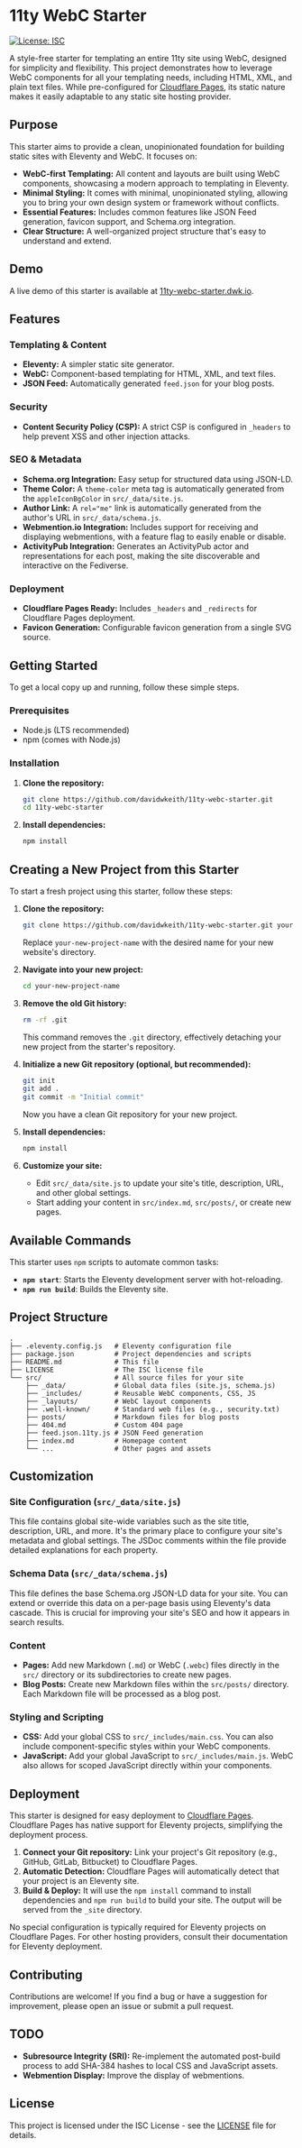 # 11ty WebC Starter

[![License: ISC](https://img.shields.io/badge/License-ISC-blue.svg)](https://opensource.org/licenses/ISC)

A style-free starter for templating an entire 11ty site using WebC, designed for simplicity and flexibility. This project demonstrates how to leverage WebC components for all your templating needs, including HTML, XML, and plain text files. While pre-configured for [Cloudflare Pages](https://pages.cloudflare.com), its static nature makes it easily adaptable to any static site hosting provider.

## Purpose

This starter aims to provide a clean, unopinionated foundation for building static sites with Eleventy and WebC. It focuses on:

*   **WebC-first Templating:** All content and layouts are built using WebC components, showcasing a modern approach to templating in Eleventy.
*   **Minimal Styling:** It comes with minimal, unopinionated styling, allowing you to bring your own design system or framework without conflicts.
*   **Essential Features:** Includes common features like JSON Feed generation, favicon support, and Schema.org integration.
*   **Clear Structure:** A well-organized project structure that's easy to understand and extend.

## Demo

A live demo of this starter is available at [11ty-webc-starter.dwk.io](https://11ty-webc-starter.dwk.io).


## Features

### Templating & Content

*   **Eleventy:** A simpler static site generator.
*   **WebC:** Component-based templating for HTML, XML, and text files.
*   **JSON Feed:** Automatically generated `feed.json` for your blog posts.

### Security

*   **Content Security Policy (CSP):** A strict CSP is configured in `_headers` to help prevent XSS and other injection attacks.

### SEO & Metadata

*   **Schema.org Integration:** Easy setup for structured data using JSON-LD.
*   **Theme Color:** A `theme-color` meta tag is automatically generated from the `appleIconBgColor` in `src/_data/site.js`.
*   **Author Link:** A `rel="me"` link is automatically generated from the author's URL in `src/_data/schema.js`.
*   **Webmention.io Integration:** Includes support for receiving and displaying webmentions, with a feature flag to easily enable or disable.
*   **ActivityPub Integration:** Generates an ActivityPub actor and representations for each post, making the site discoverable and interactive on the Fediverse.

### Deployment

*   **Cloudflare Pages Ready:** Includes `_headers` and `_redirects` for Cloudflare Pages deployment.
*   **Favicon Generation:** Configurable favicon generation from a single SVG source.

## Getting Started

To get a local copy up and running, follow these simple steps.

### Prerequisites

*   Node.js (LTS recommended)
*   npm (comes with Node.js)

### Installation

1.  **Clone the repository:**
    ```bash
    git clone https://github.com/davidwkeith/11ty-webc-starter.git
    cd 11ty-webc-starter
    ```
2.  **Install dependencies:**
    ```bash
    npm install
    ```

## Creating a New Project from this Starter

To start a fresh project using this starter, follow these steps:

1.  **Clone the repository:**
    ```bash
    git clone https://github.com/davidwkeith/11ty-webc-starter.git your-new-project-name
    ```
    Replace `your-new-project-name` with the desired name for your new website's directory.

2.  **Navigate into your new project:**
    ```bash
    cd your-new-project-name
    ```

3.  **Remove the old Git history:**
    ```bash
    rm -rf .git
    ```
    This command removes the `.git` directory, effectively detaching your new project from the starter's repository.

4.  **Initialize a new Git repository (optional, but recommended):**
    ```bash
    git init
    git add .
    git commit -m "Initial commit"
    ```
    Now you have a clean Git repository for your new project.

5.  **Install dependencies:**
    ```bash
    npm install
    ```

6.  **Customize your site:**
    *   Edit `src/_data/site.js` to update your site's title, description, URL, and other global settings.
    *   Start adding your content in `src/index.md`, `src/posts/`, or create new pages.

## Available Commands

This starter uses `npm` scripts to automate common tasks:

*   **`npm start`**: Starts the Eleventy development server with hot-reloading.
*   **`npm run build`**: Builds the Eleventy site.

## Project Structure

```
.
├── .eleventy.config.js   # Eleventy configuration file
├── package.json          # Project dependencies and scripts
├── README.md             # This file
├── LICENSE               # The ISC license file
└── src/                  # All source files for your site
    ├── _data/            # Global data files (site.js, schema.js)
    ├── _includes/        # Reusable WebC components, CSS, JS
    ├── _layouts/         # WebC layout components
    ├── .well-known/      # Standard web files (e.g., security.txt)
    ├── posts/            # Markdown files for blog posts
    ├── 404.md            # Custom 404 page
    ├── feed.json.11ty.js # JSON Feed generation
    ├── index.md          # Homepage content
    └── ...               # Other pages and assets
```

## Customization

### Site Configuration (`src/_data/site.js`)

This file contains global site-wide variables such as the site title, description, URL, and more. It's the primary place to configure your site's metadata and global settings. The JSDoc comments within the file provide detailed explanations for each property.

### Schema Data (`src/_data/schema.js`)

This file defines the base Schema.org JSON-LD data for your site. You can extend or override this data on a per-page basis using Eleventy's data cascade. This is crucial for improving your site's SEO and how it appears in search results.

### Content

*   **Pages:** Add new Markdown (`.md`) or WebC (`.webc`) files directly in the `src/` directory or its subdirectories to create new pages.
*   **Blog Posts:** Create new Markdown files within the `src/posts/` directory. Each Markdown file will be processed as a blog post.

### Styling and Scripting

*   **CSS:** Add your global CSS to `src/_includes/main.css`. You can also include component-specific styles within your WebC components.
*   **JavaScript:** Add your global JavaScript to `src/_includes/main.js`. WebC also allows for scoped JavaScript directly within your components.

## Deployment

This starter is designed for easy deployment to [Cloudflare Pages](https://pages.cloudflare.com). Cloudflare Pages has native support for Eleventy projects, simplifying the deployment process.

1.  **Connect your Git repository:** Link your project's Git repository (e.g., GitHub, GitLab, Bitbucket) to Cloudflare Pages.
2.  **Automatic Detection:** Cloudflare Pages will automatically detect that your project is an Eleventy site.
3.  **Build & Deploy:** It will use the `npm install` command to install dependencies and `npm run build` to build your site. The output will be served from the `_site` directory.

No special configuration is typically required for Eleventy projects on Cloudflare Pages. For other hosting providers, consult their documentation for Eleventy deployment.

## Contributing

Contributions are welcome! If you find a bug or have a suggestion for improvement, please open an issue or submit a pull request.

## TODO

*   **Subresource Integrity (SRI):** Re-implement the automated post-build process to add SHA-384 hashes to local CSS and JavaScript assets.
*   **Webmention Display:** Improve the display of webmentions.

## License

This project is licensed under the ISC License - see the [LICENSE](LICENSE) file for details.
